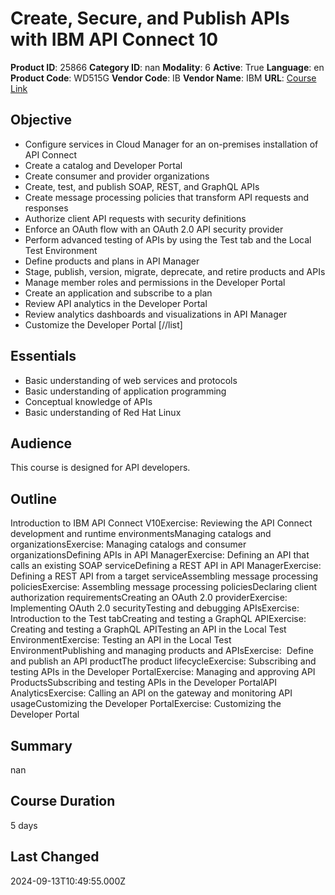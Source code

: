 # Create, Secure, and Publish APIs with IBM API Connect 10

**Product ID**: 25866
**Category ID**: nan
**Modality**: 6
**Active**: True
**Language**: en
**Product Code**: WD515G
**Vendor Code**: IB
**Vendor Name**: IBM
**URL**: [Course Link](https://www.fastlaneus.com/course/ibm-wd515g)

## Objective
- Configure services in Cloud Manager for an on-premises installation of API Connect
- Create a catalog and Developer Portal
- Create consumer and provider organizations
- Create, test, and publish SOAP, REST, and GraphQL APIs
- Create message processing policies that transform API requests and responses
- Authorize client API requests with security definitions
- Enforce an OAuth flow with an OAuth 2.0 API security provider
- Perform advanced testing of APIs by using the Test tab and the Local Test Environment
- Define products and plans in API Manager
- Stage, publish, version, migrate, deprecate, and retire products and APIs
- Manage member roles and permissions in the Developer Portal
- Create an application and subscribe to a plan
- Review API analytics in the Developer Portal
- Review analytics dashboards and visualizations in API Manager
- Customize the Developer Portal [//list]

## Essentials
- Basic understanding of web services and protocols
- Basic understanding of application programming
- Conceptual knowledge of APIs
- Basic understanding of Red Hat Linux

## Audience
This course is designed for API developers.

## Outline
Introduction to IBM API Connect V10Exercise: Reviewing the API Connect development and runtime environmentsManaging catalogs and organizationsExercise: Managing catalogs and consumer organizationsDefining APIs in API ManagerExercise: Defining an API that calls an existing SOAP serviceDefining a REST API in API ManagerExercise: Defining a REST API from a target serviceAssembling message processing policiesExercise: Assembling message processing policiesDeclaring client authorization requirementsCreating an OAuth 2.0 providerExercise: Implementing OAuth 2.0 securityTesting and debugging APIsExercise: Introduction to the Test tabCreating and testing a GraphQL APIExercise: Creating and testing a GraphQL APITesting an API in the Local Test EnvironmentExercise: Testing an API in the Local Test EnvironmentPublishing and managing products and APIsExercise:  Define and publish an API productThe product lifecycleExercise: Subscribing and testing APIs in the Developer PortalExercise: Managing and approving API ProductsSubscribing and testing APIs in the Developer PortalAPI AnalyticsExercise: Calling an API on the gateway and monitoring API usageCustomizing the Developer PortalExercise: Customizing the Developer Portal

## Summary
nan

## Course Duration
5 days

## Last Changed
2024-09-13T10:49:55.000Z

